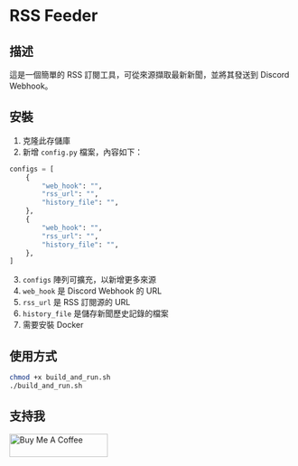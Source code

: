 # RSS Feeder

## 描述

這是一個簡單的 RSS 訂閱工具，可從來源擷取最新新聞，並將其發送到 Discord Webhook。

## 安裝

1. 克隆此存儲庫  
2. 新增 `config.py` 檔案，內容如下：

```python
configs = [
    {
        "web_hook": "",
        "rss_url": "",
        "history_file": "",
    },
    {
        "web_hook": "",
        "rss_url": "",
        "history_file": "",
    },
]
```

3. `configs` 陣列可擴充，以新增更多來源  
4. `web_hook` 是 Discord Webhook 的 URL  
5. `rss_url` 是 RSS 訂閱源的 URL  
6. `history_file` 是儲存新聞歷史記錄的檔案  
7. 需要安裝 Docker  

## 使用方式

```sh
chmod +x build_and_run.sh
./build_and_run.sh
```

## 支持我

<a href="https://www.buymeacoffee.com/hungliang" target="_blank"><img src="https://cdn.buymeacoffee.com/buttons/default-orange.png" alt="Buy Me A Coffee" height="41" width="174"></a>
